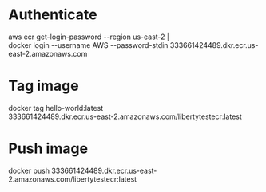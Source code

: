 # Authenticate
aws ecr get-login-password --region us-east-2 | \
docker login --username AWS --password-stdin 333661424489.dkr.ecr.us-east-2.amazonaws.com

# Tag image
docker tag hello-world:latest \
333661424489.dkr.ecr.us-east-2.amazonaws.com/libertytestecr:latest

# Push image
docker push 333661424489.dkr.ecr.us-east-2.amazonaws.com/libertytestecr:latest
